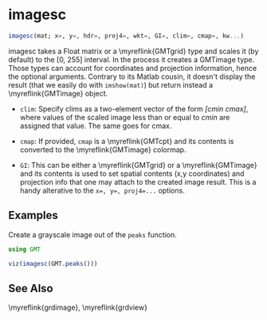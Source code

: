 # imagesc

```julia
imagesc(mat; x=, y=, hdr=, proj4=, wkt=, GI=, clim=, cmap=, kw...)
```

imagesc takes a Float matrix or a \myreflink{GMTgrid} type and scales it (by default) to the [0, 255] interval.
In the process it creates a GMTimage type. Those types can account for coordinates and projection
information, hence the optional arguments. Contrary to its Matlab cousin, it doesn't display the
result (that we easily do with ``imshow(mat)``) but return instead a \myreflink{GMTimage} object.

- `clim`: Specify clims as a two-element vector of the form *[cmin cmax]*, where values of the scaled image
  less than or equal to *cmin* are assigned that value. The same goes for cmax.

- `cmap`: If provided, `cmap` is a \myreflink{GMTcpt} and its contents is converted to the \myreflink{GMTimage} colormap.

- `GI`: This can be either a \myreflink{GMTgrid} or a \myreflink{GMTimage} and its contents is used
  to set spatial contents (x,y coordinates) and projection info that one may attach to the created
  image result. This is a handy alterative to the `x=, y=, proj4=...` options.

Examples
--------

Create a grayscale image out of the ``peaks`` function.

```julia
using GMT

viz(imagesc(GMT.peaks()))
```

See Also
--------

\myreflink{grdimage}, \myreflink{grdview}
